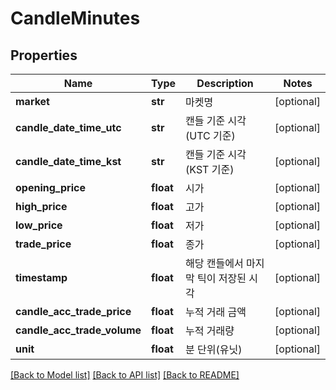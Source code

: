 # CandleMinutes

## Properties
Name | Type | Description | Notes
------------ | ------------- | ------------- | -------------
**market** | **str** | 마켓명 | [optional] 
**candle_date_time_utc** | **str** | 캔들 기준 시각 (UTC 기준) | [optional] 
**candle_date_time_kst** | **str** | 캔들 기준 시각 (KST 기준) | [optional] 
**opening_price** | **float** | 시가 | [optional] 
**high_price** | **float** | 고가 | [optional] 
**low_price** | **float** | 저가 | [optional] 
**trade_price** | **float** | 종가 | [optional] 
**timestamp** | **float** | 해당 캔들에서 마지막 틱이 저장된 시각 | [optional] 
**candle_acc_trade_price** | **float** | 누적 거래 금액 | [optional] 
**candle_acc_trade_volume** | **float** | 누적 거래량 | [optional] 
**unit** | **float** | 분 단위(유닛) | [optional] 

[[Back to Model list]](../README.md#documentation-for-models) [[Back to API list]](../README.md#documentation-for-api-endpoints) [[Back to README]](../README.md)


